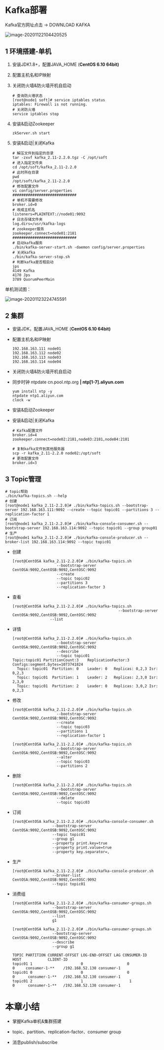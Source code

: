 # Kafka部署

Kafka官方网址点击 -> DOWNLOAD KAFKA

![image-20201122104420525](https://yeyangshu-picgo.oss-cn-shanghai.aliyuncs.com/img/image-20201122104420525.png)

## 1 环境搭建-单机

1. 安装JDK1.8+，配置JAVA_HOME (**CentOS 6.10 64bit)**  

2. 配置主机名和IP映射

3. 关闭防火墙&防火墙开机自启动

   ```shell
   # 查询防火墙状态
   [root@node1 soft]# service iptables status
   iptables: Firewall is not running.
   # 关闭防火墙
   service iptables stop
   ```

4. 安装&启动Zookeeper

   ```properties
   zkServer.sh start
   ```

5. 安装&启动|关闭Kafka

   ```properties
   # 解压文件到指定的目录
   tar -zxvf kafka_2.11-2.2.0.tgz -C /opt/soft
   # 进入指定文件夹
   cd /opt/soft/kafka_2.11-2.2.0
   # 此时所在目录
   pwd
   /opt/soft/kafka_2.11-2.2.0
   # 修改配置文件
   vi config/server.properties
   #############################
   # 单机不需要修改
   broker.id=0
   # 改成主机名
   listeners=PLAINTEXT://node01:9092
   # 日志存储文件夹
   log.dirs=/usr/kafka-logs
   # zookeeper服务
   zookeeper.connect=node01:2181
   #############################
   # 启动kafka服务
   ./bin/kafka-server-start.sh -daemon config/server.properties 
   # 关闭kafka
   ./bin/kafka-server-stop.sh
   # 判断kafka是否程启动
   jps
   4149 Kafka
   4170 Jps
   3789 QuorumPeerMain
   ```

单机测试图：

![image-20201123224745591](https://yeyangshu-picgo.oss-cn-shanghai.aliyuncs.com/img/image-20201123224745591.png)

## 2 集群

- 安装JDK，配置JAVA_HOME (**CentOS 6.10 64bit)**  

- 配置主机名和IP映射

  ```
  192.168.163.111 node01
  192.168.163.112 node02
  192.168.163.113 node03
  192.168.163.114 node04
  ```

- 关闭防火墙&防火墙开机自启动

- 同步时钟 ntpdate cn.pool.ntp.org **| ntp[1-7].aliyun.com**

  ```shell
  yum install ntp -y
  ntpdate ntp1.aliyun.com
  clock -w
  ```

- 安装&启动Zookeeper

- 安装&启动|关闭Kafka

  ```properties
  # Kafka配置文件
  broker.id=4
  zookeeper.connect=node02:2181,node03:2181,node04:2181
  
  # 复制kafka文件到其他服务器
  scp -r kafka_2.11-2.2.0 node02:/opt/soft
  # 更改配置文件
  broker.id=3
  
  ```

## 3  Topic管理

```properties
# topic帮助
./bin/kafka-topics.sh --help
# 创建
[root@node1 kafka_2.11-2.2.0]# ./bin/kafka-topics.sh --bootstrap-server 192.168.163.111:9092 --create --topic topic01 --partitions 3 --replication-factor 1
# 订阅
[root@node1 kafka_2.11-2.2.0]# ./bin/kafka-console-consumer.sh --bootstrap-server 192.168.163.114:9092 --topic topic01 --group group01
# 生产
[root@node1 kafka_2.11-2.2.0]# ./bin/kafka-console-producer.sh --broker-list 192.168.163.114:9092 --topic topic01

```



- 创建

  ```shell
  [root@CentOSA kafka_2.11-2.2.0]# ./bin/kafka-topics.sh 
                      --bootstrap-server CentOSA:9092,CentOSB:9092,CentOSC:9092 
                      --create 
                      --topic topic02 
                      --partitions 3 
                      --replication-factor 3
  
  ```

- 查看

  ```shell
  [root@CentOSA kafka_2.11-2.2.0]# ./bin/kafka-topics.sh 				
                                                  --bootstrap-server CentOSA:9092,CentOSB:9092,CentOSC:9092 
  			       --list
  
  ```

- 详情

  ```shell
  [root@CentOSA kafka_2.11-2.2.0]# ./bin/kafka-topics.sh 
                      --bootstrap-server CentOSA:9092,CentOSB:9092,CentOSC:9092 
                      --describe 
                      --topic topic01
  Topic:topic01	PartitionCount:3	ReplicationFactor:3	Configs:segment.bytes=1073741824
  	Topic: topic01	Partition: 0	Leader: 0	Replicas: 0,2,3	Isr: 0,2,3
  	Topic: topic01	Partition: 1	Leader: 2	Replicas: 2,3,0	Isr: 2,3,0
  	Topic: topic01	Partition: 2	Leader: 0	Replicas: 3,0,2	Isr: 0,2,3
  
  ```

- 修改

  ```shell
  [root@CentOSA kafka_2.11-2.2.0]# ./bin/kafka-topics.sh 
                      --bootstrap-server CentOSA:9092,CentOSB:9092,CentOSC:9092 
                      --create 
                      --topic topic03 
                      --partitions 1 
                      --replication-factor 1
  
  [root@CentOSA kafka_2.11-2.2.0]# ./bin/kafka-topics.sh 
                      --bootstrap-server CentOSA:9092,CentOSB:9092,CentOSC:9092 
                      --alter 
                      --topic topic03 
                      --partitions 2
  ```

- 删除

  ```shell
  [root@CentOSA kafka_2.11-2.2.0]# ./bin/kafka-topics.sh 
                      --bootstrap-server CentOSA:9092,CentOSB:9092,CentOSC:9092 
                      --delete 
                      --topic topic03
  
  ```

- 订阅

  ```shell
  [root@CentOSA kafka_2.11-2.2.0]# ./bin/kafka-console-consumer.sh 
                    --bootstrap-server CentOSA:9092,CentOSB:9092,CentOSC:9092 
                    --topic topic01 
                    --group g1 
                    --property print.key=true 
                    --property print.value=true 
                    --property key.separator=,
  
  ```

- 生产

  ```shell
  [root@CentOSA kafka_2.11-2.2.0]# ./bin/kafka-console-producer.sh 
                    --broker-list CentOSA:9092,CentOSB:9092,CentOSC:9092 
                    --topic topic01
  
  ```

- 消费组

  ```shell
  [root@CentOSA kafka_2.11-2.2.0]# ./bin/kafka-consumer-groups.sh 
                    --bootstrap-server CentOSA:9092,CentOSB:9092,CentOSC:9092 
                    --list
                    g1
  
  [root@CentOSA kafka_2.11-2.2.0]# ./bin/kafka-consumer-groups.sh 
                    --bootstrap-server CentOSA:9092,CentOSB:9092,CentOSC:9092 
                    --describe 
                    --group g1
  
  TOPIC PARTITION CURRENT-OFFSET LOG-END-OFFSET LAG CONSUMER-ID    HOST            CLIENT-ID
  topic01 1                      0                    0                           0     consumer-1-**    /192.168.52.130 consumer-1
  topic01 0                      0                    0                          0      consumer-1-**   /192.168.52.130 consumer-1
  topic01 2                      1                     1                          0      consumer-1-**   /192.168.52.130 consumer-1
  ```

  

# 本章小结

- 掌握Kafka单机&集群搭建

- topic、partition、replication-factor、consumer group

- 消息publish/subscribe